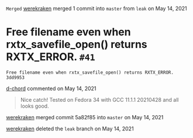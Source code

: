 `Merged` [werekraken](https://github.com/werekraken) merged 1 commit into `master` from `leak` on May 14, 2021

# Free filename even when rxtx_savefile_open() returns RXTX_ERROR. `#41`

```
Free filename even when rxtx_savefile_open() returns RXTX_ERROR.		3dd9953
```

[d-chord](https://github.com/d-chord) commented on May 14, 2021
> Nice catch! Tested on Fedora 34 with GCC 11.1.1 20210428 and all looks good.

[werekraken](https://github.com/werekraken) merged commit 5a82f85 into `master` on May 14, 2021

[werekraken](https://github.com/werekraken) deleted the `leak` branch on May 14, 2021

